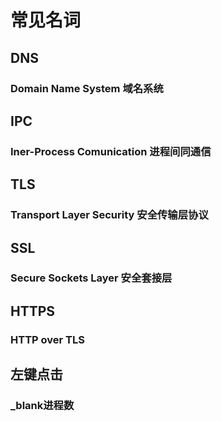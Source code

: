# 常见名词

## DNS

### Domain Name System  域名系统

## IPC

### Iner-Process Comunication  进程间同通信

## TLS

### Transport Layer Security  安全传输层协议

## SSL

### Secure Sockets Layer  安全套接层

## HTTPS

### HTTP over TLS

## 左键点击

### _blank进程数

